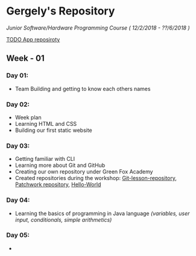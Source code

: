                                                                                                
# Gergely's Repository  

*Junior Software/Hardware Programming Course ( 12/2/2018 - ??/6/2018 )*

[TODO App reposiroty](https://github.com/gervarg/todo-app)


## Week - 01

### Day 01:
* Team Building and getting to know each others names
### Day 02:
* Week plan
* Learning HTML and CSS
* Building our first static website
### Day 03:
* Getting familiar with CLI
* Learning more about Git and GitHub
* Creating our own repository under Green Fox Academy
* Created repositories during the workshop: [Git-lesson-repository](https://github.com/gervarg/git-lesson-repository), [Patchwork repository](https://github.com/gervarg/patchwork), [Hello-World](https://github.com/gervarg/hello-world)
### Day 04:
* Learning the basics of programming in Java language *(variables, user input, conditionals, simple arithmetics)*

### Day 05:
* 


